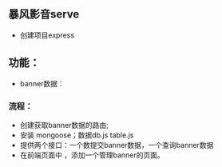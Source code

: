 ## 暴风影音serve
-   创建项目express

## 功能：
-   banner数据：

### 流程：
-   创建获取banner数据的路由;
-   安装 mongoose；数据db.js  table.js
-   提供两个接口：一个数提交banner数据，一个查询banner数据
-   在前端页面中 ，添加一个管理banner的页面。
